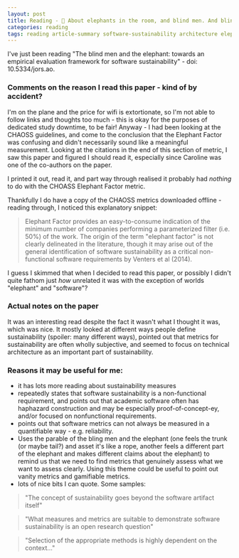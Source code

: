 ```yaml
---
layout: post
title: Reading - 🐘 About elephants in the room, and blind men. And blind Yos as well I suppose.
categories: reading
tags: reading article-summary software-sustainability architecture elephant
---
```


I've just been reading "The blind men and the elephant: towards an empirical evaluation framework for software sustainability" - doi: 10.5334/jors.ao.

### Comments on the reason I read this paper - kind of by accident?

I'm on the plane and the price for wifi is extortionate, so I'm not able to follow links and thoughts too much - this is okay for the purposes of dedicated study downtime, to be fair! Anyway - I had been looking at the CHAOSS guidelines, and come to the conclusion that the Elephant Factor was confusing and didn't necessarily sound like a meaningful measurement. Looking at the citations in the end of this section of metric, I saw this paper and figured I should read it, especially since Caroline was one of the co-authors on the paper.

I printed it out, read it, and part way through realised it probably had _nothing_ to do with the CHOASS Elephant Factor metric.

Thankfully I do have a copy of the CHAOSS metrics downloaded offline - reading through, I noticed this explanatory snippet:

>Elephant Factor provides an easy-to-consume indication of the minimum number of companies performing a parameterized filter (i.e. 50%) of the work. The origin of the term "elephant factor" is not clearly delineated in the literature, though it may arise out of the general identification of software sustainability as a critical non-functional software requirements by Venters et al (2014).

I guess I skimmed that when I decided to read this paper, or possibly I didn't quite fathom just _how_ unrelated it was with the exception of worlds "elephant" and "software"?

### Actual notes on the paper

It was an interesting read despite the fact it wasn't what I thought it was, which was nice. It mostly looked at different ways people define sustainability (spoiler: many different ways), pointed out that metrics for sustainability are often wholly subjective, and seemed to focus on technical architecture as an important part of sustainability.

### Reasons it may be useful for me:

- it has lots more reading about sustainability measures
- repeatedly states that software sustainability is a non-functional requirement, and points out that academic software often has haphazard construction and may be especially proof-of-concept-ey, and/or focused on nonfunctional requirements.
- points out that software metrics can not always be measured in a quantifiable way - e.g. reliability.
- Uses the parable of the bling men and the elephant (one feels the trunk (or maybe tail?) and asset it's like a rope, another feels a different part of the elephant and makes different claims about the elephant) to remind us that we need to find metrics that genuinely assess what we want to assess clearly. Using this theme could be useful to point out vanity metrics and gamifiable metrics.
- lots of nice bits I can quote. Some samples:

> "The concept of sustainability goes beyond the software artifact itself"

> "What measures and metrics are suitable to demonstrate software sustainability is an open research question"

> "Selection of the appropriate methods is highly dependent on the context..."
